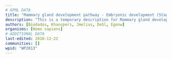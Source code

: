 ```yaml
---
# GPML DATA
title: "Mammary gland development pathway - Embryonic development (Stage 1 of 4)"
description: "This is a temporary description for Mammary gland development pathway - Embryonic development (Stage 1 of 4)"
authors: [Biodados, Khanspers, Jmelius, DeSl, Egonw]
organisms: [Homo sapiens]
# ADDITIONAL DATA
last-edited: 2018-12-22
communities: []
wpid: "WP2813"
---
```

